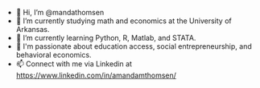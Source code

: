 - 👋 Hi, I’m @mandathomsen
- 👀 I’m currently studying math and economics at the University of Arkansas.
- 🌱 I’m currently learning Python, R, Matlab, and STATA.
- 💞️ I'm passionate about education access, social entrepreneurship, and behavioral economics.
- 📫 Connect with me via Linkedin at https://www.linkedin.com/in/amandamthomsen/

<!---
mandathomsen/mandathomsen is a ✨ special ✨ repository because its `README.md` (this file) appears on your GitHub profile.
You can click the Preview link to take a look at your changes.
--->
